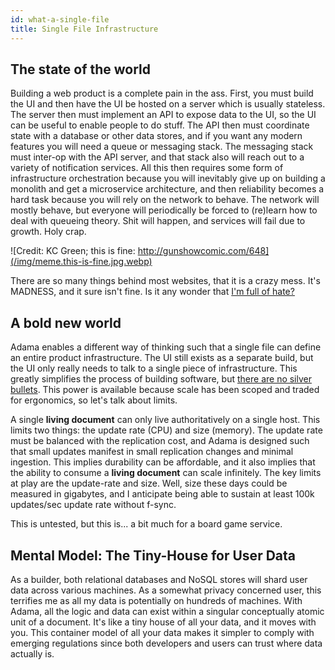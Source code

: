 ```yaml
---
id: what-a-single-file
title: Single File Infrastructure
---
```


The state of the world
----------------------

Building a web product is a complete pain in the ass. First, you must build the UI and then have the UI be hosted on a server which is usually stateless. The server then must implement an API to expose data to the UI, so the UI can be useful to enable people to do stuff. The API then must coordinate state with a database or other data stores, and if you want any modern features you will need a queue or messaging stack. The messaging stack must inter-op with the API server, and that stack also will reach out to a variety of notification services. All this then requires some form of infrastructure orchestration because you will inevitably give up on building a monolith and get a microservice architecture, and then reliability becomes a hard task because you will rely on the network to behave. The network will mostly behave, but everyone will periodically be forced to (re)learn how to deal with queueing theory. Shit will happen, and services will fail due to growth. Holy crap.


![Credit: KC Green; this is fine: http://gunshowcomic.com/648](/img/meme.this-is-fine.jpg.webp)

There are so many things behind most websites, that it is a crazy mess. It's MADNESS, and it sure isn't fine. Is it any wonder that [I'm full of hate?](http://www.adama-lang.org/blog/it-begins)

A bold new world
----------------

Adama enables a different way of thinking such that a single file can define an entire product infrastructure. The UI still exists as a separate build, but the UI only really needs to talk to a single piece of infrastructure. This greatly simplifies the process of building software, but [there are no silver bullets](https://en.wikipedia.org/wiki/No_Silver_Bullet). This power is available because scale has been scoped and traded for ergonomics, so let's talk about limits.

A single **living document** can only live authoritatively on a single host. This limits two things: the update rate (CPU) and size (memory). The update rate must be balanced with the replication cost, and Adama is designed such that small updates manifest in small replication changes and minimal ingestion. This implies durability can be affordable, and it also implies that the ability to consume a **living document** can scale infinitely. The key limits at play are the update-rate and size. Well, size these days could be measured in gigabytes, and I anticipate being able to sustain at least 100k updates/sec update rate without f-sync.

This is untested, but this is... a bit much for a board game service.

Mental Model: The Tiny-House for User Data
------------------------------------------

As a builder, both relational databases and NoSQL stores will shard user data across various machines. As a somewhat privacy concerned user, this terrifies me as all my data is potentially on hundreds of machines. With Adama, all the logic and data can exist within a singular conceptually atomic unit of a document. It's like a tiny house of all your data, and it moves with you. This container model of all your data makes it simpler to comply with emerging regulations since both developers and users can trust where data actually is.